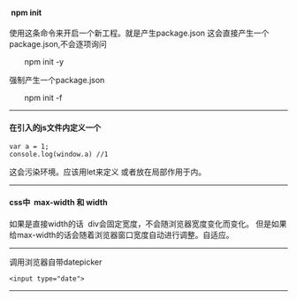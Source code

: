 ####  npm init

使用这条命令来开启一个新工程。就是产生package.json
这会直接产生一个package.json,不会逐项询问

        npm init -y 
 
强制产生一个package.json

        npm init -f

- - -
#### 在引入的js文件内定义一个

    var a = 1;
    console.log(window.a) //1
  
这会污染环境。应该用let来定义  或者放在局部作用于内。

- - -
#### css中  max-width 和 width

如果是直接width的话  div会固定宽度，不会随浏览器宽度变化而变化。
但是如果给max-width的话会随着浏览器窗口宽度自动进行调整。自适应。

- - -
调用浏览器自带datepicker

    <input type="date">
 
- - -
